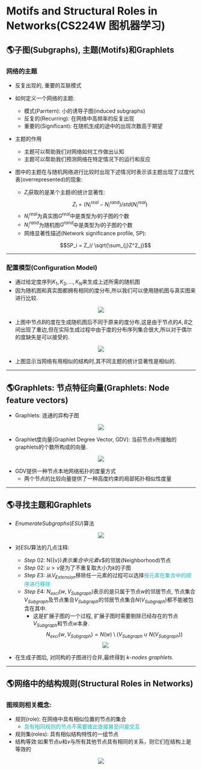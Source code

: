 # Motifs and Structural Roles in Networks(CS224W 图机器学习)
## 🌎子图(Subgraphs), 主题(Motifs)和Graphlets
### 网络的主题
+ 反复出现的, 重要的互联模式
+ 如何定义一个网络的主题:
   + 模式(Parrtern): 小的诱导子图(induced subgraphs)
   + 反复的(Recurring): 在网络中高频率的反复出现
   + 重要的(Significant): 在随机生成的途中的出现次数高于期望
+ 主题的作用
    + 主题可以帮助我们对网络如何工作做出认知
    + 主题可以帮助我们预测网络在特定情况下的运行和反应
+ 图中的主题在与随机网络进行比较时出现下述情况时表示该主题出现了过度代表(overrepresented)的现象:
   + $Z_i$获取的是某个主题$i$的统计显著性:
   $$Z_i = (N^{real}_{i} - N^{rand}_{i})/std(N^{real}_{i})$$
   + $N^{real}_{i}$为真实图$G^{real}$中是类型为$i$的子图的个数
   + $N^{rand}_{i}$为随机图$G^{rand}$中是类型为$i$的子图的个数
   + 网络显著性描述(Network significance profile, SP):

   $$SP_i = Z_i/ \sqrt{\sum_{j}Z^2_j}$$
   
---
### 配置模型(Configuration Model)
+ 通过给定度序列$K_1,K_2,...,K_N$来生成上述所需的随机图
+ 因为随机图和真实图都拥有相同的度分布,所以我们可以使用随机图与真实图来进行比较.

<div align=center>
	<img src="1.png">
</div>

+ 上图中节点$B$的度在生成随机图后不同于原来的度分布,这是由于节点的$A,B$之间出现了重边,但在实际生成过程中由于度的分布序列集合很大,所以对于偶尔的度缺失是可以接受的.

<div align=center>
    <img src=2.png/>
</div>

+ 上图显示当网络有用相似的结构时,其不同主题的统计显著性是相似的.

---

## 🌎Graphlets: 节点特征向量(Graphlets: Node feature vectors)
+ Graphlets: 连通的异构子图

<div align=center>
    <img src="3.png"/>
</div>

+ Graphlet度向量(Graphlet Degree Vector, GDV): 当前节点$v$所接触的graphlets的个数所构成的向量.

<div align=center>
    <img src="4.png"/>
</div>
 
+ GDV提供一种节点本地网络拓扑的度量方式
   + 两个节点的比较向量提供了一种高度约束的局部拓扑相似性度量

---

## 🌎寻找主题和Graphlets
+ $EnumerateSubgraphs(ESU)$算法

<div align=center>
    <img src=5.png />
</div>


+ 对$ESU$算法的几点注释:
   + $Step\ 02$: N({v})$表示集合中元素$v$的邻居(Neighborhood)节点
   + $Step\ 02$: $u>v$是为了不重复取大小为$k$的子图
   + $Step\ E3$: 从$V_{Extension}$移除任一元素的过程可以选择<font color=$FFB61C>按元素在集合中的顺序进行移除</font>
   + $Step\ E4$: $N_{excl}(w, V_{Subgraph})$表示的是只属于节点$w$的邻居节点, 节点集合$V_{Subgraph}$及节点集合$V_{Subgraph}$的邻居节点集合$N(V_{Subgraph})$都不能被包含在其中. 
      + 这是扩展子图的一个过程, 扩展子图时需要剔除已经存在的节点$V_{Subgraph}$和节点$w$本身.
   $$N_{excl}(w, V_{Subgraph}) = N(w)\setminus (V_{Subgraph} \cup N(V_{Subgraph}))$$

   <div align=center>
    <img src=6.png/>
   </div>

+ 在生成子图后, 对同构的子图进行合并,最终得到 $k$-$nodes\ graphlets$.

---

## 🌎网络中的结构规则(Structural Roles in Networks)
### 图规则相关概念:
 + 规则(role): 在网络中具有相似位置的节点的集合
    + <font color=$FFB61C>具有相同规则的节点不需要彼此直接甚至间接交互</font>
 + 规则集(roles): 具有相似结构特性的一组节点
 + 结构等效:如果节点$u$和$v$与所有其他节点具有相同的关系，则它们在结构上是等效的

<div align=center>
    <img src=7.png/>
</div>

